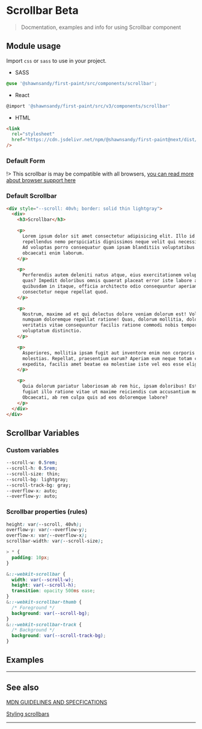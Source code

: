 # Scrollbar <span role="note" style="--note: var(--beta)">Beta</span>

> Docmentation, examples and info for using Scrollbar component

## Module usage

Import `css` or `sass` to use in your project.

- SASS

```scss
@use '@shawnsandy/first-paint/src/components/scrollbar';
```

- React

```jsx
@import '@shawnsandy/first-paint/src/v3/components/scrollbar'
```

- HTML

```html
<link
  rel="stylesheet"
  href="https://cdn.jsdelivr.net/npm/@shawnsandy/first-paint@next/dist/css/components/scrollbar.min.css"
/>
```

### Default Form

!> This scrollbar is may be compatible with all browsers, [you can read more about browser support here](https://developer.mozilla.org/en-US/docs/Web/CSS/::-webkit-scrollbar#browser_compatibility ':target="_blank"')

### Default Scrollbar

```html preview
<div style="--scroll: 40vh; border: solid thin lightgray">
  <div>
    <h3>Scrollbar</h3>

    <p>
      Lorem ipsum dolor sit amet consectetur adipisicing elit. Illo id
      repellendus nemo perspiciatis dignissimos neque velit qui necessitatibus!
      Ad voluptas porro consequatur quam ipsam blanditiis voluptatibus at
      obcaecati enim laborum.
    </p>

    <p>
      Perferendis autem deleniti natus atque, eius exercitationem voluptatum
      quas? Impedit doloribus omnis quaerat placeat error iste labore autem
      quibusdam in itaque, officia architecto odio consequuntur aperiam
      consectetur neque repellat quod.
    </p>

    <p>
      Nostrum, maxime ad et qui delectus dolore veniam dolorum est! Voluptates
      numquam doloremque repellat ratione! Quas, dolorum mollitia, doloribus,
      veritatis vitae consequuntur facilis ratione commodi nobis tempore cumque
      voluptatum distinctio.
    </p>

    <p>
      Asperiores, mollitia ipsam fugit aut inventore enim non corporis
      molestias. Repellat, praesentium earum? Aperiam eum neque totam commodi
      expedita, facilis amet beatae ea molestiae iste vel eos esse eligendi et!
    </p>

    <p>
      Quia dolorum pariatur laboriosam ab rem hic, ipsam doloribus! Est veniam
      fugiat illo ratione vitae ut maxime reiciendis cum accusantium modi.
      Obcaecati, ab rem culpa quis ad eos doloremque labore?
    </p>
  </div>
</div>
```

## Scrollbar Variables

### Custom variables

```css
--scroll-w: 0.5rem;
--scroll-h: 0.5rem;
--scroll-size: thin;
--scroll-bg: lightgray;
--scroll-track-bg: gray;
--overflow-x: auto;
--overflow-y: auto;
```

### Scrollbar properties (rules)

```css
height: var(--scroll, 40vh);
overflow-y: var(--overflow-y);
overflow-x: var(--overflow-x);
scrollbar-width: var(--scroll-size);

> * {
  padding: 10px;
}

&::-webkit-scrollbar {
  width: var(--scroll-w);
  height: var(--scroll-h);
  transition: opacity 500ms ease;
}
&::-webkit-scrollbar-thumb {
  /* Foreground */
  background: var(--scroll-bg);
}
&::-webkit-scrollbar-track {
  /* Background */
  background: var(--scroll-track-bg);
}
```

## Examples

---

## See also

[MDN GUIDELINES AND SPECFICATIONS](https://developer.mozilla.org/en-US/docs/Web/CSS/::-webkit-scrollbar ':_target="_blank"')

[Styling scrollbars](https://webkit.org/blog/363/styling-scrollbars/ ':_target="_blank"')

---

